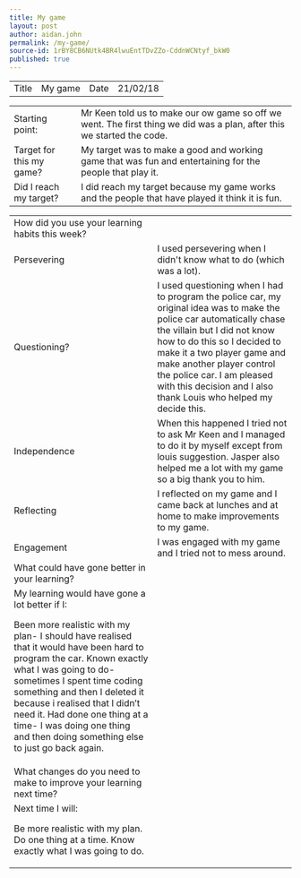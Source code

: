 ```yaml
---
title: My game
layout: post
author: aidan.john
permalink: /my-game/
source-id: 1rBY8CB6NUtk4BR4lwuEntTDvZZo-CddnWCNtyf_bkW0
published: true
---
```

<table>
  <tr>
    <td>Title</td>
    <td>My game</td>
    <td>Date</td>
    <td>21/02/18</td>
  </tr>
</table>


<table>
  <tr>
    <td>Starting point:</td>
    <td>Mr Keen told us to make our ow game so off we went. The first thing we did was a plan, after this we started the code.</td>
  </tr>
  <tr>
    <td>Target for this my game?</td>
    <td>My target was to make a good and working game that was fun and entertaining for the people that play it.</td>
  </tr>
  <tr>
    <td>Did I reach my target? </td>
    <td>I did reach my target because my game works and the people that have played it think it is fun.</td>
  </tr>
</table>


<table>
  <tr>
    <td>How did you use your learning habits this week?</td>
    <td></td>
  </tr>
  <tr>
    <td>Persevering</td>
    <td>I used persevering when I didn't know what to do (which was a lot).</td>
  </tr>
  <tr>
    <td> Questioning?</td>
    <td>I used questioning when I had to program the police car, my original idea was to make the police car automatically chase the villain but I did not know how to do this so I decided to make it a two player game and make another player control the police car. I am pleased with this decision and I also thank Louis who helped my decide this. </td>
  </tr>
  <tr>
    <td>Independence</td>
    <td>When this happened I tried not to ask Mr Keen and I managed to do it by myself except from louis suggestion. Jasper also helped me a lot with my game so a big thank you to him.</td>
  </tr>
  <tr>
    <td>Reflecting</td>
    <td>I reflected on my game and I came back at lunches and at home to make improvements to my game.</td>
  </tr>
  <tr>
    <td>Engagement</td>
    <td>I was engaged with my game and I tried not to mess around.</td>
  </tr>
  <tr>
    <td>What could have gone better in your learning?</td>
    <td></td>
  </tr>
  <tr>
    <td>My learning would have gone a lot better if I:

Been more realistic with my plan- I should have realised that it would have been hard to program the car.
Known exactly what I was going to do- sometimes I spent time coding something and then I deleted it because i realised that I didn’t need it.
Had done one thing at a time- I was doing one thing and then doing something else to just go back again.

</td>
    <td></td>
  </tr>
  <tr>
    <td>What changes do you need to make to improve your learning next time?</td>
    <td></td>
  </tr>
  <tr>
    <td>Next time I will:

Be more realistic with my plan.
Do one thing at a time.
Know exactly what I was going to do.</td>
    <td></td>
  </tr>
</table>


